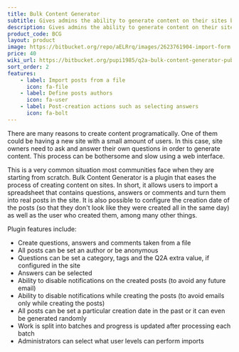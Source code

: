 ```yaml
---
title: Bulk Content Generator
subtitle: Gives admins the ability to generate content on their sites by means of file uploads
description: Gives admins the ability to generate content on their sites by means of file uploads
product_code: BCG
layout: product
image: https://bitbucket.org/repo/aELRrq/images/2623761904-import-form.png
price: 40
wiki_url: https://bitbucket.org/pupi1985/q2a-bulk-content-generator-public
sort_order: 2
features:
    - label: Import posts from a file
      icon: fa-file
    - label: Define posts authors
      icon: fa-user
    - label: Post-creation actions such as selecting answers
      icon: fa-bolt
---
```


There are many reasons to create content programatically. One of them could be having a new site with a small amount of users. In this case, site owners need to ask and answer their own questions in order to generate content. This process can be bothersome and slow using a web interface.

This is a very common situation most communities face when they are starting from scratch. Bulk Content Generator is a plugin that eases the process of creating content on sites. In short, it allows users to import a spreadsheet that contains questions, answers or comments and turn them into real posts in the site. It is also possible to configure the creation date of the posts (so that they don't look like they were created all in the same day) as well as the user who created them, among many other things.

Plugin features include:

 * Create questions, answers and comments taken from a file
 * All posts can be set an author or be anonymous
 * Questions can be set a category, tags and the Q2A extra value, if configured in the site
 * Answers can be selected
 * Ability to disable notifications on the created posts (to avoid any future email)
 * Ability to disable notifications while creating the posts (to avoid emails only while creating the posts)
 * All posts can be set a particular creation date in the past or it can even be generated randomly
 * Work is split into batches and progress is updated after processing each batch
 * Administrators can select what user levels can perform imports
